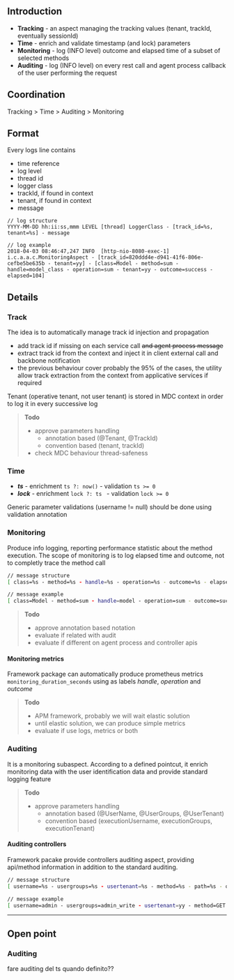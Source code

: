 ## Introduction

* **Tracking** - an aspect managing the tracking values (tenant, trackId, eventually sessionId)
* **Time** - enrich and validate timestamp (and lock) parameters
* **Monitoring** - log (INFO level) outcome and elapsed time of a subset of selected methods
* **Auditing** - log (INFO level) on every rest call and agent process callback of the user performing the request

## Coordination

Tracking > Time > Auditing > Monitoring

## Format

Every logs line contains

* time reference
* log level
* thread id
* logger class 
* trackId, if found in context
* tenant, if found in context
* message

```
// log structure
YYYY-MM-DD hh:ii:ss,mmm LEVEL [thread] LoggerClass - [track_id=%s, tenant=%s] - message

// log example
2018-04-03 08:46:47,247 INFO  [http-nio-8080-exec-1] i.c.a.a.c.MonitoringAspect - [track_id=820ddd4e-d941-41f6-806e-cefbe5be635b - tenant=yy] - [class=Model - method=sum - handle=model_class - operation=sum - tenant=yy - outcome=success - elapsed=104]
```

## Details

### Track

The idea is to automatically manage track id injection and propagation

- add track id if missing on each service call ~~and agent process message~~
- extract track id from the context and inject it in client external call and backbone notification
- the previous behaviour cover probably the 95% of the cases, the utility allow track extraction from the context from applicative services if required

Tenant (operative tenant, not user tenant) is stored in MDC context in order to log it in every successive log

> **Todo**
>
> * approve parameters handling 
>   * annotation based (@Tenant, @TrackId)
>   * convention based (tenant, trackId)
> * check MDC behaviour thread-safeness 

### Time

- ***ts*** - enrichment `ts ?: now()` - validation `ts >= 0`
- ***lock*** - enrichment `lock ?: ts ` - validation `lock >= 0`

Generic parameter validations (username != null) should be done using validation annotation

### Monitoring

Produce info logging, reporting performance statistic about the method execution. The scope of monitoring is to log elapsed time and outcome, not to completly trace the method call

```bash
// message structure
[ class=%s - method=%s - handle=%s - operation=%s - outcome=%s - elapsed=%s ]

// message example
[ class=Model - method=sum - handle=model - operation=sum - outcome=success - elapsed=104]
```

> **Todo**
>
> * approve annotation based notation
> * evaluate if related with audit
> * evaluate if different on agent process and controller apis

#### Monitoring metrics

Framework package can automatically produce prometheus metrics `monitoring_duration_seconds` using as labels *handle*, *operation* and *outcome*

> **Todo**
>
> * APM framework, probably we will wait elastic solution
> * until elastic solution, we can produce simple metrics
> * evaluate if use logs, metrics or both

### Auditing

It is a monitoring subaspect. According to a defined pointcut, it enrich monitoring data with the user identification data and provide standard logging feature

> **Todo**
>
> - approve parameters handling 
>   - annotation based (@UserName, @UserGroups, @UserTenant)
>   - convention based (executionUsername, executionGroups, executionTenant)

#### Auditing controllers

Framework pacake provide controllers auditing aspect, providing api/method information in addition to the standard auditing.

```bash
// message structure
[ username=%s - usergroups=%s - usertenant=%s - method=%s - path=%s - outcome=%s - elapsed=%d ]

// message example
[ username=admin - usergroups=admin_write - usertenant=yy - method=GET - path=/aspect - outcome=success - elapsed=180 ]
```



------------

## Open point

### Auditing

fare auditing del ts quando definito??

